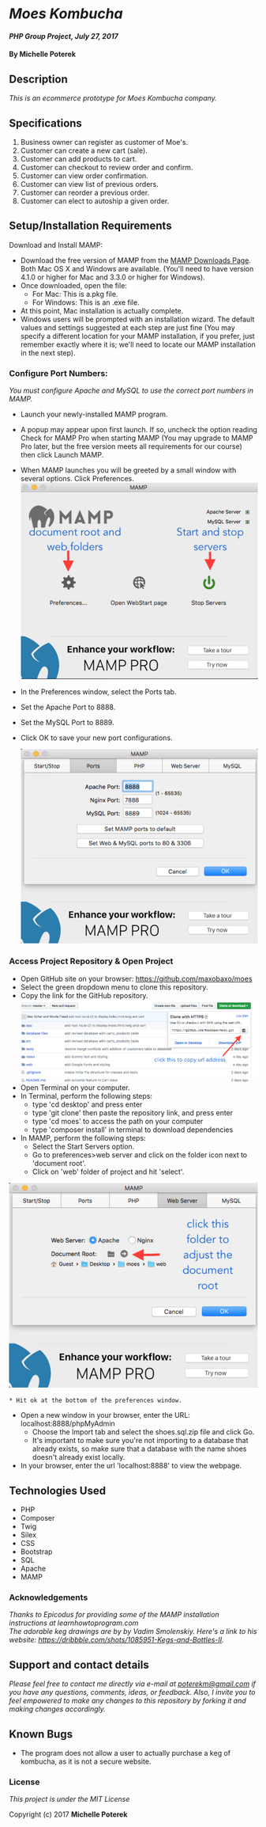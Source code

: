 # _Moes Kombucha_

#### _PHP Group Project, July 27, 2017_

#### By **Michelle Poterek**

## Description

_This is an ecommerce prototype for Moes Kombucha company._

## Specifications

1. Business owner can register as customer of Moe's.
2. Customer can create a new cart (sale).
3. Customer can add products to cart.
4. Customer can checkout to review order and confirm.
5. Customer can view order confirmation.
6. Customer can view list of previous orders.
7. Customer can reorder a previous order.
8. Customer can elect to autoship a given order.

<!-- Customer can login with username and password.
  - Customer login will be authenticated.
Customer can view store locations on a map.-->



## Setup/Installation Requirements

Download and Install MAMP:
* Download the free version of MAMP from the [MAMP Downloads Page](https://www.mamp.info/en/downloads). Both Mac OS X and Windows are available. (You'll need to have version 4.1.0 or higher for Mac and 3.3.0 or higher for Windows).
* Once downloaded, open the file:
    * For Mac: This is a.pkg file.
    * For Windows: This is an .exe file.
* At this point, Mac installation is actually complete.
* Windows users will be prompted with an installation wizard. The default values and settings suggested at each step are just fine (You may specify a different location for your MAMP installation, if you prefer, just remember exactly where it is; we'll need to locate our MAMP installation in the next step).

### Configure Port Numbers:  
_You must configure Apache and MySQL to use the correct port numbers in MAMP._

* Launch your newly-installed MAMP program.
* A popup may appear upon first launch. If so, uncheck the option reading Check for MAMP Pro when starting MAMP (You may upgrade to MAMP Pro later, but the free version meets all requirements for our course) then click Launch MAMP.
* When MAMP launches you will be greeted by a small window with several options. Click Preferences.
![Image of starting servers](web/img/how_to_start_server.png)
* In the Preferences window, select the Ports tab.
* Set the Apache Port to 8888.
* Set the MySQL Port to 8889.
* Click OK to save your new port configurations.

  ![screenshot of port number configuration](web/img/how_to_port_numbers.png)


### Access Project Repository & Open Project
* Open GitHub site on your browser: https://github.com/maxobaxo/moes
* Select the green dropdown menu to clone this repository.
* Copy the link for the GitHub repository.
![screenshot of port number configuration](web/img/git_clone.png)
* Open Terminal on your computer.
* In Terminal, perform the following steps:
    * type 'cd desktop' and press enter
    * type 'git clone' then paste the repository link, and press enter
    * type 'cd moes' to access the path on your computer
    * type 'composer install' in terminal to download dependencies
* In MAMP, perform the following steps:
    * Select the Start Servers option.
    * Go to preferences>web server and click on the folder icon next to 'document root'.
    * Click on 'web' folder of project and hit 'select'.

 ![screenshot of port number configuration](web/img/how_to_document_root.png)

    * Hit ok at the bottom of the preferences window.
* Open a new window in your browser, enter the URL: localhost:8888/phpMyAdmin
    * Choose the Import tab and select the shoes.sql.zip file and click Go.
    * It's important to make sure you're not importing to a database that already exists, so make sure that a database with the name shoes doesn't already exist locally.
* In your browser, enter the url 'localhost:8888' to view the webpage.



## Technologies Used

* PHP
* Composer
* Twig
* Silex
* CSS
* Bootstrap
* SQL
* Apache
* MAMP

### Acknowledgements
_Thanks to Epicodus for providing some of the MAMP installation instructions at learnhowtoprogram.com_  
_The adorable keg drawings are by by Vadim Smolenskiy. Here's a link to his website: https://dribbble.com/shots/1085951-Kegs-and-Bottles-II._

## Support and contact details
_Please feel free to contact me directly via e-mail at poterekm@gmail.com if you have any questions, comments, ideas, or feedback. Also, I invite you to feel empowered to make any changes to this repository by forking it and making changes accordingly._

## Known Bugs
* The program does not allow a user to actually purchase a keg of kombucha, as it is not a secure website.

### License

*This project is under the MIT License*

Copyright (c) 2017 **Michelle Poterek**

